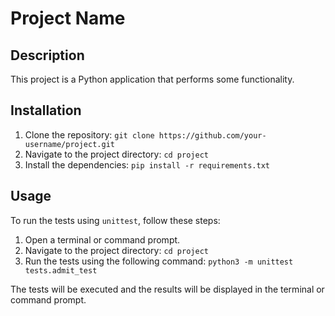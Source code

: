 # Project Name

## Description

This project is a Python application that performs some functionality.

## Installation

1. Clone the repository: `git clone https://github.com/your-username/project.git`
2. Navigate to the project directory: `cd project`
3. Install the dependencies: `pip install -r requirements.txt`

## Usage

To run the tests using `unittest`, follow these steps:

1. Open a terminal or command prompt.
2. Navigate to the project directory: `cd project`
3. Run the tests using the following command: `python3 -m unittest tests.admit_test`

The tests will be executed and the results will be displayed in the terminal or command prompt.
